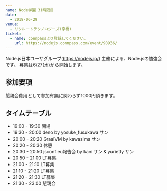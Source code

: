 ```yaml
---
name: Node学園 31時限目
date:
  - 2018-06-29
venue:
  - リクルートテクノロジーズ(京橋)
ticket:
  - name: connpassより登録してください。
    url: https://nodejs.connpass.com/event/90936/
---
```


Node.js日本ユーザグループ(https://nodejs.jp/) 主催による、Node.jsの勉強会です。 
募集は6/27(水)から開始します。

## 参加要項

懇親会費用として参加有無に関わらず1000円頂きます。

## タイムテーブル

- 19:00 - 19:30	開場
- 19:30 - 20:00	deno by yosuke_fusukawa サン
- 20:00 - 20:20	GraalVM by kawasima サン
- 20:20 - 20:30	休憩
- 20:30 - 20:50	jsconf.eu報告会 by kani サン & yurietty サン
- 20:50 - 21:00	LT募集
- 21:00 - 21:10	LT募集
- 21:10 - 21:20	LT募集
- 21:20 - 21:30	LT募集
- 21:30 - 23:00	懇親会
